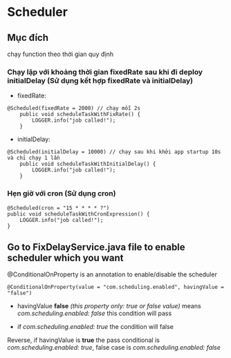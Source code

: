 # Scheduler

## Mục đích
chạy function theo thời gian quy định

### Chạy lặp với khoảng thời gian fixedRate sau khi đi deploy initialDelay (Sử dụng kết hợp fixedRate và initialDelay)

- fixedRate:
```text
@Scheduled(fixedRate = 2000) // chạy mỗi 2s
    public void scheduleTaskWithFixRate() {
        LOGGER.info("job called!");
    }
```
- initialDelay:
```text
@Scheduled(initialDelay = 10000) // chạy sau khi khởi app startup 10s và chỉ chạy 1 lần
    public void scheduleTaskWithInitialDelay() {
        LOGGER.info("job called!");
    }
```
### Hẹn giờ với cron (Sử dụng cron)
```text
@Scheduled(cron = "15 * * * * ?")
public void scheduleTaskWithCronExpression() {
    LOGGER.info("job called!");
}
```




## Go to FixDelayService.java file to enable scheduler which you want

@ConditionalOnProperty is an annotation to enable/disable the scheduler

    @ConditionalOnProperty(value = "com.scheduling.enabled", havingValue = "false")

- havingValue **false** *(this property only: true or false value)* means _com.scheduling.enabled: false_ this condition will pass

- if _com.scheduling.enabled: true_ the condition will false

Reverse, if havingValue is **true** the pass conditional is _com.scheduling.enabled: true_,
false case is _com.scheduling.enabled: false_
